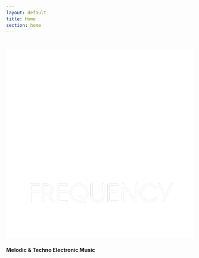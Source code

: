 ```yaml
---
layout: default
title: Home
section: home
---
```

<div class="text-white ">
  <h1><img src="images/qfrequency-logo-white-800.png" class="logo-main" alt="Q Frequency Music"/></h1>
  <p class="fs-5"><strong>Melodic & Techno Electronic Music</strong></p>
  <p class="fs-3"><a href="https://twitter.com/qfrequency" class="link-light"><i class="bi bi-twitter"></i></a></p>
</div>
